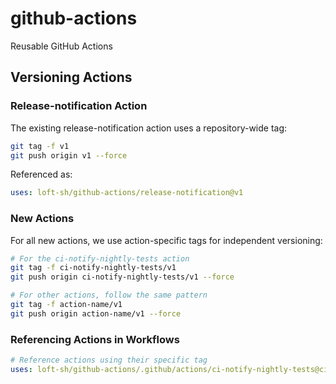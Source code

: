 # github-actions
Reusable GitHub Actions

## Versioning Actions

### Release-notification Action

The existing release-notification action uses a repository-wide tag:

```bash
git tag -f v1
git push origin v1 --force
```

Referenced as:
```yaml
uses: loft-sh/github-actions/release-notification@v1
```

### New Actions

For all new actions, we use action-specific tags for independent versioning:

```bash
# For the ci-notify-nightly-tests action
git tag -f ci-notify-nightly-tests/v1
git push origin ci-notify-nightly-tests/v1 --force

# For other actions, follow the same pattern
git tag -f action-name/v1
git push origin action-name/v1 --force
```

### Referencing Actions in Workflows

```yaml
# Reference actions using their specific tag
uses: loft-sh/github-actions/.github/actions/ci-notify-nightly-tests@ci-notify-nightly-tests/v1
```

